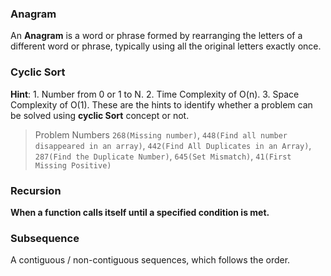 
### Anagram
An **Anagram** is a word or phrase formed by rearranging the letters of a different word or phrase, typically using all the original letters exactly once.


### Cyclic Sort
**Hint**: 1. Number from 0 or 1 to N.
			 2. Time Complexity of O(n).
			 3. Space Complexity of O(1).
These are the hints to identify whether a problem can be solved using **cyclic Sort** concept or not.
> Problem Numbers `268(Missing number)`, `448(Find all number disappeared in an array)`, `442(Find All Duplicates in an Array)`, `287(Find the Duplicate Number)`,
> `645(Set Mismatch)`, `41(First Missing Positive)`


### Recursion
**When a function calls itself until a specified condition is met.**

### Subsequence

A contiguous / non-contiguous sequences, which follows the order.









